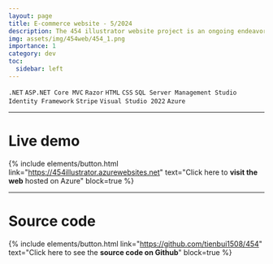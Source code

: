 ```yaml
---
layout: page
title: E-commerce website - 5/2024
description: The 454 illustrator website project is an ongoing endeavor aimed at creating an e-commerce platform for showcasing and selling illustrations. It involves implementing various features to enhance user experience and streamline transactions.
img: assets/img/454web/454_1.png
importance: 1
category: dev
toc:
  sidebar: left
---
```


`.NET`
`ASP.NET Core MVC`
`Razor`
`HTML`
`CSS`
`SQL Server Management Studio`
`Identity Framework`
`Stripe`
`Visual Studio 2022`
`Azure`

---

# Live demo

{% include elements/button.html link="https://454illustrator.azurewebsites.net" text="Click here to **visit the web** hosted on Azure" block=true %}

---

# Source code

{% include elements/button.html link="https://github.com/tienbui1508/454" text="Click here to see the **source code on Github**" block=true %}
